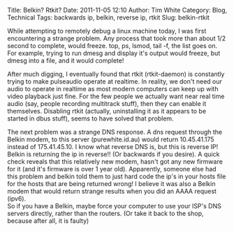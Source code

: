 Title: Belkin? Rtkit?
Date: 2011-11-05 12:10
Author: Tim White
Category: Blog, Technical
Tags: backwards ip, belkin, reverse ip, rtkit
Slug: belkin-rtkit

While attempting to remotely debug a linux machine today, I was first
encountering a strange problem. Any process that took more than about
1/2 second to complete, would freeze. top, ps, lsmod, tail -f, the list
goes on. For example, trying to run dmesg and display it's output would
freeze, but dmesg into a file, and it would complete!

After much digging, I eventually found that rtkit (rtkit-daemon) is
constantly trying to make pulseaudio operate at realtime. In reality, we
don't need our audio to operate in realtime as most modern computers can
keep up with video playback just fine. For the few people we actually
want near real time audio (say, people recording multitrack stuff), then
they can enable it themselves. Disabling rtkit (actually, uninstalling
it as it appears to be started in dbus stuff), seems to have solved that
problem.

The next problem was a strange DNS response. A dns request through the
Belkin modem, to this server (purewhite.id.au) would return 10.45.41.175
instead of 175.41.45.10. I know what reverse DNS is, but this is reverse
IP! Belkin is returning the ip in reverse!! (Or backwards if you
desire). A quick check reveals that this relatively new modem, hasn't
got any new firmware for it (and it's firmware is over 1 year old).
Apparently, someone else had this problem and belkin told them to just
hard code the ip's in your hosts file for the hosts that are being
returned wrong! I believe it was also a Belkin modem that would return
strange results when you did an AAAA request (ipv6).  
So if you have a Belkin, maybe force your computer to use your ISP's
DNS servers directly, rather than the routers. (Or take it back to the
shop, because after all, it is faulty)
